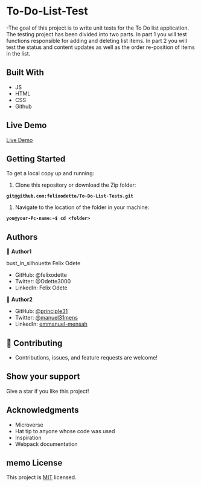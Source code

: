 # To-Do-List-Test
 -The goal of this project is to  write unit tests for the To Do list application. The testing project has been divided into two parts. In part 1 you will test functions responsible for adding and deleting list items. In part 2 you will test the status and content updates as well as the order re-position of items in the list.



## Built With

- JS
- HTML
- CSS
- Github

## Live Demo

[Live Demo]( /)

## Getting Started

To get a local copy up and running:

1. Clone this repository or download the Zip folder:

**``git@github.com:felixodette/To-Do-List-Tests.git``**

1. Navigate to the location of the folder in your machine:

**``you@your-Pc-name:~$ cd <folder>``**


## Authors

👤 **Author1**

bust_in_silhouette Felix Odete

- GitHub: @felixodette
- Twitter: @Odette3000
- LinkedIn: Felix Odete

👤 **Author2**

- GitHub: [@principle31](https://github.com/principles31)
- Twitter: [@manuel31mens](https://Twiter.com/@Manuel31mens)
- LinkedIn: [emmanuel-mensah](www.linkedin.com/in/emmanuel-mensah-6a044922a)

## 🤝 Contributing

- Contributions, issues, and feature requests are welcome!

## Show your support
Give a star if you like this project!

## Acknowledgments

- Microverse
- Hat tip to anyone whose code was used
- Inspiration
- Webpack documentation

  

## memo License

This project is [MIT](./MIT.md) licensed.
